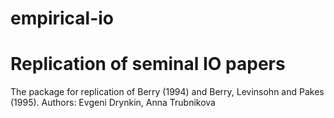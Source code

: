 empirical-io
============

Replication of seminal IO papers
============

The package for replication of Berry (1994) and Berry, Levinsohn and Pakes (1995).
Authors: Evgeni Drynkin, Anna Trubnikova
